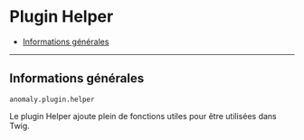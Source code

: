 # Plugin Helper

- [Informations générales](#general)

<hr>

<a name="general"></a>
## Informations générales

`anomaly.plugin.helper`

Le plugin Helper ajoute plein de fonctions utiles pour être utilisées dans Twig.
